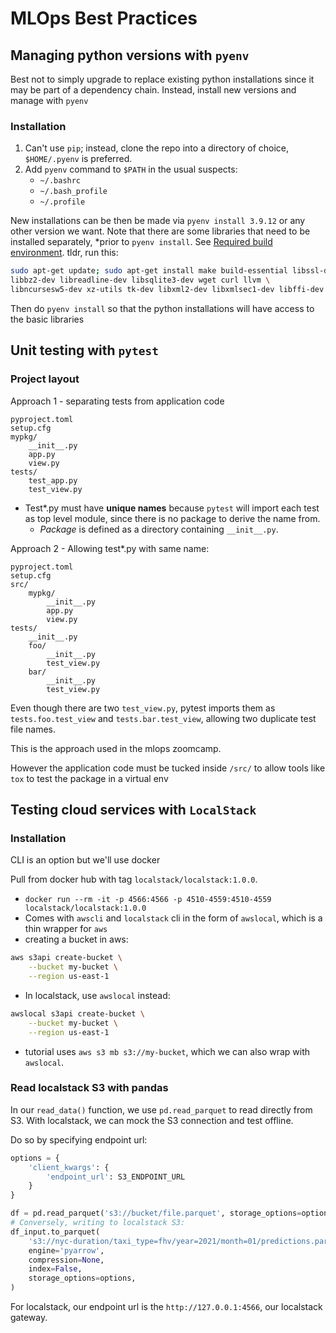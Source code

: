 # MLOps Best Practices

## Managing python versions with `pyenv`

Best not to simply upgrade to replace existing python installations since it may be part of a dependency chain. Instead, install new versions and manage with `pyenv`

### Installation

1. Can't use `pip`; instead, clone the repo into a directory of choice, `$HOME/.pyenv` is preferred.
2. Add `pyenv` command to `$PATH` in the usual suspects: 
    * `~/.bashrc`
    * `~/.bash_profile`
    * `~/.profile`

New installations can be then be made via `pyenv install 3.9.12` or any other version we want. Note that there are some libraries that need to be installed separately, *prior to `pyenv install`. See [Required build environment](https://github.com/pyenv/pyenv/wiki#suggested-build-environment). tldr, run this:

```bash
sudo apt-get update; sudo apt-get install make build-essential libssl-dev zlib1g-dev \
libbz2-dev libreadline-dev libsqlite3-dev wget curl llvm \
libncursesw5-dev xz-utils tk-dev libxml2-dev libxmlsec1-dev libffi-dev liblzma-dev
```

Then do `pyenv install` so that the python installations will have access to the basic libraries

## Unit testing with `pytest`

### Project layout

Approach 1 - separating tests from application code

```
pyproject.toml
setup.cfg
mypkg/
    __init__.py
    app.py
    view.py
tests/
    test_app.py
    test_view.py
```

* Test*.py must have **unique names** because `pytest` will import each test as top level module, since there is no package to derive the name from.
    * *Package* is defined as a directory containing `__init__.py`.

Approach 2 - Allowing test*.py with same name:

```
pyproject.toml
setup.cfg
src/
    mypkg/
        __init__.py
        app.py
        view.py
tests/
    __init__.py
    foo/
        __init__.py
        test_view.py
    bar/
        __init__.py
        test_view.py
```

Even though there are two `test_view.py`, pytest imports them as `tests.foo.test_view` and `tests.bar.test_view`, allowing two duplicate test file names.

This is the approach used in the mlops zoomcamp.

However the application code must be tucked inside `/src/` to allow tools like `tox` to test the package in a virtual env

## Testing cloud services with `LocalStack`

### Installation

CLI is an option but we'll use docker

Pull from docker hub with tag `localstack/localstack:1.0.0`.

* `docker run --rm -it -p 4566:4566 -p 4510-4559:4510-4559 localstack/localstack:1.0.0`
* Comes with `awscli` and `localstack` cli in the form of `awslocal`, which is a thin wrapper for `aws`
* creating a bucket in aws: 

```bash
aws s3api create-bucket \
    --bucket my-bucket \
    --region us-east-1
```

* In localstack, use `awslocal` instead:

```bash
awslocal s3api create-bucket \
    --bucket my-bucket \
    --region us-east-1
```

* tutorial uses `aws s3 mb s3://my-bucket`, which we can also wrap with `awslocal`.

### Read localstack S3 with pandas

In our `read_data()` function, we use `pd.read_parquet` to read directly from S3. With localstack, we can mock the S3 connection and test offline.

Do so by specifying endpoint url:

```python
options = {
    'client_kwargs': {
        'endpoint_url': S3_ENDPOINT_URL
    }
}

df = pd.read_parquet('s3://bucket/file.parquet', storage_options=options)
# Conversely, writing to localstack S3:
df_input.to_parquet(
    's3://nyc-duration/taxi_type=fhv/year=2021/month=01/predictions.parquet',
    engine='pyarrow',
    compression=None,
    index=False,
    storage_options=options,
)
```

For localstack, our endpoint url is the `http://127.0.0.1:4566`, our localstack gateway.
